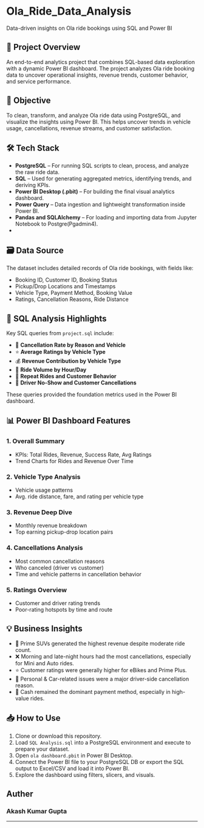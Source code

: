 # Ola_Ride_Data_Analysis
Data-driven insights on Ola ride bookings using SQL and Power BI

## 📌 Project Overview

An end-to-end analytics project that combines SQL-based data exploration with a dynamic Power BI dashboard. The project analyzes Ola ride booking data to uncover operational insights, revenue trends, customer behavior, and service performance.

## 🎯 Objective

To clean, transform, and analyze Ola ride data using PostgreSQL, and visualize the insights using Power BI. This helps uncover trends in vehicle usage, cancellations, revenue streams, and customer satisfaction.

## 🛠 Tech Stack

- **PostgreSQL** – For running SQL scripts to clean, process, and analyze the raw ride data.
- **SQL** – Used for generating aggregated metrics, identifying trends, and deriving KPIs.
- **Power BI Desktop (.pbit)** – For building the final visual analytics dashboard.
- **Power Query** – Data ingestion and lightweight transformation inside Power BI.
- **Pandas and SQLAlchemy** – For loading and importing data from Jupyter Notebook to Postgre(Pgadmin4).
- 
## 🗃 Data Source

The dataset includes detailed records of Ola ride bookings, with fields like:
- Booking ID, Customer ID, Booking Status
- Pickup/Drop Locations and Timestamps
- Vehicle Type, Payment Method, Booking Value
- Ratings, Cancellation Reasons, Ride Distance


## 🧠 SQL Analysis Highlights

Key SQL queries from `project.sql` include:
- 🚫 **Cancellation Rate by Reason and Vehicle**
- ⭐ **Average Ratings by Vehicle Type**
- 💰 **Revenue Contribution by Vehicle Type**
- 📅 **Ride Volume by Hour/Day**
- 🔁 **Repeat Rides and Customer Behavior**
- 🛑 **Driver No-Show and Customer Cancellations**

These queries provided the foundation metrics used in the Power BI dashboard.

## 📊 Power BI Dashboard Features

### 1. **Overall Summary**
- KPIs: Total Rides, Revenue, Success Rate, Avg Ratings
- Trend Charts for Rides and Revenue Over Time

### 2. **Vehicle Type Analysis**
- Vehicle usage patterns
- Avg. ride distance, fare, and rating per vehicle type

### 3. **Revenue Deep Dive**
- Monthly revenue breakdown
- Top earning pickup-drop location pairs

### 4. **Cancellations Analysis**
- Most common cancellation reasons
- Who canceled (driver vs customer)
- Time and vehicle patterns in cancellation behavior

### 5. **Ratings Overview**
- Customer and driver rating trends
- Poor-rating hotspots by time and route

## 💡 Business Insights

- 🚗 Prime SUVs generated the highest revenue despite moderate ride count.
- ❌ Morning and late-night hours had the most cancellations, especially for Mini and Auto rides.
- ⭐ Customer ratings were generally higher for eBikes and Prime Plus.
- 🛑 Personal & Car-related issues were a major driver-side cancellation reason.
- 🧾 Cash remained the dominant payment method, especially in high-value rides.



## 📥 How to Use

1. Clone or download this repository.
2. Load `SQL Analysis.sql` into a PostgreSQL environment and execute to prepare your dataset.
3. Open `ola dashboard.pbit` in Power BI Desktop.
4. Connect the Power BI file to your PostgreSQL DB or export the SQL output to Excel/CSV and load it into Power BI.
5. Explore the dashboard using filters, slicers, and visuals.

## Auther
### Akash Kumar Gupta
   
---
